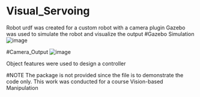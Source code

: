 # Visual_Servoing
Robot urdf was created for a custom robot with a camera plugin
Gazebo was used to simulate the robot and visualize the output
#Gazebo Simulation
![image](https://user-images.githubusercontent.com/35029771/153646390-dc14a951-ca4a-4196-8417-dfdea353131c.png)

#Camera_Output
![image](https://user-images.githubusercontent.com/35029771/153646601-2967a395-9cc9-4877-99d9-5fddc2292963.png)

Object features were used to design a controller

#NOTE
The package is not provided since the file is to demonstrate the code only. This work was conducted for a course Vision-based Manipulation
